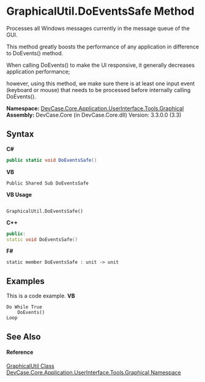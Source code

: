 # GraphicalUtil.DoEventsSafe Method 
 

Processes all Windows messages currently in the message queue of the GUI. 

 This method greatly boosts the performance of any application in difference to DoEvents() method. 

 When calling DoEvents() to make the UI responsive, it generally decreases application performance; 

 however, using this method, we make sure there is at least one input event (keyboard or mouse) that needs to be processed before internally calling DoEvents().

**Namespace:**&nbsp;<a href="N_DevCase_Core_Application_UserInterface_Tools_Graphical">DevCase.Core.Application.UserInterface.Tools.Graphical</a><br />**Assembly:**&nbsp;DevCase.Core (in DevCase.Core.dll) Version: 3.3.0.0 (3.3)

## Syntax

**C#**<br />
``` C#
public static void DoEventsSafe()
```

**VB**<br />
``` VB
Public Shared Sub DoEventsSafe
```

**VB Usage**<br />
``` VB Usage

GraphicalUtil.DoEventsSafe()
```

**C++**<br />
``` C++
public:
static void DoEventsSafe()
```

**F#**<br />
``` F#
static member DoEventsSafe : unit -> unit 

```


## Examples
This is a code example. 
**VB**<br />
``` VB
Do While True
    DoEvents()
Loop
```


## See Also


#### Reference
<a href="T_DevCase_Core_Application_UserInterface_Tools_Graphical_GraphicalUtil">GraphicalUtil Class</a><br /><a href="N_DevCase_Core_Application_UserInterface_Tools_Graphical">DevCase.Core.Application.UserInterface.Tools.Graphical Namespace</a><br />